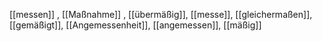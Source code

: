 [[messen]]
, [[Maßnahme]]
, [[übermäßig]], [[messe]], [[gleichermaßen]], [[gemäßigt]], [[Angemessenheit]], [[angemessen]], [[mäßig]]